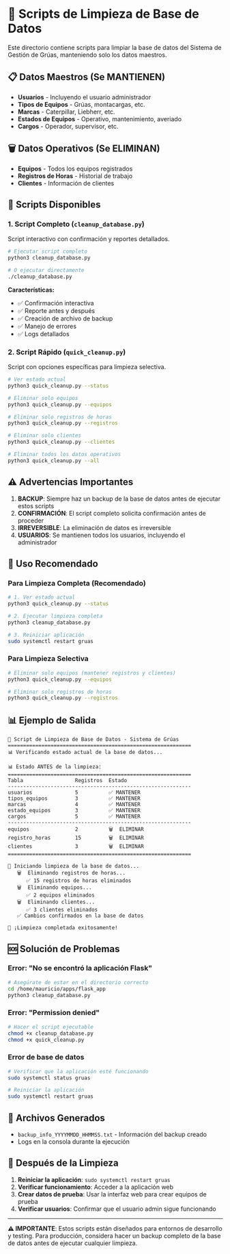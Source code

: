 # 🧹 Scripts de Limpieza de Base de Datos

Este directorio contiene scripts para limpiar la base de datos del Sistema de Gestión de Grúas, manteniendo solo los datos maestros.

## 📋 Datos Maestros (Se MANTIENEN)
- **Usuarios** - Incluyendo el usuario administrador
- **Tipos de Equipos** - Grúas, montacargas, etc.
- **Marcas** - Caterpillar, Liebherr, etc.
- **Estados de Equipos** - Operativo, mantenimiento, averiado
- **Cargos** - Operador, supervisor, etc.

## 🗑️ Datos Operativos (Se ELIMINAN)
- **Equipos** - Todos los equipos registrados
- **Registros de Horas** - Historial de trabajo
- **Clientes** - Información de clientes

## 🚀 Scripts Disponibles

### 1. Script Completo (`cleanup_database.py`)
Script interactivo con confirmación y reportes detallados.

```bash
# Ejecutar script completo
python3 cleanup_database.py

# O ejecutar directamente
./cleanup_database.py
```

**Características:**
- ✅ Confirmación interactiva
- ✅ Reporte antes y después
- ✅ Creación de archivo de backup
- ✅ Manejo de errores
- ✅ Logs detallados

### 2. Script Rápido (`quick_cleanup.py`)
Script con opciones específicas para limpieza selectiva.

```bash
# Ver estado actual
python3 quick_cleanup.py --status

# Eliminar solo equipos
python3 quick_cleanup.py --equipos

# Eliminar solo registros de horas
python3 quick_cleanup.py --registros

# Eliminar solo clientes
python3 quick_cleanup.py --clientes

# Eliminar todos los datos operativos
python3 quick_cleanup.py --all
```

## ⚠️ Advertencias Importantes

1. **BACKUP**: Siempre haz un backup de la base de datos antes de ejecutar estos scripts
2. **CONFIRMACIÓN**: El script completo solicita confirmación antes de proceder
3. **IRREVERSIBLE**: La eliminación de datos es irreversible
4. **USUARIOS**: Se mantienen todos los usuarios, incluyendo el administrador

## 🔧 Uso Recomendado

### Para Limpieza Completa (Recomendado)
```bash
# 1. Ver estado actual
python3 quick_cleanup.py --status

# 2. Ejecutar limpieza completa
python3 cleanup_database.py

# 3. Reiniciar aplicación
sudo systemctl restart gruas
```

### Para Limpieza Selectiva
```bash
# Eliminar solo equipos (mantener registros y clientes)
python3 quick_cleanup.py --equipos

# Eliminar solo registros de horas
python3 quick_cleanup.py --registros
```

## 📊 Ejemplo de Salida

```
🔧 Script de Limpieza de Base de Datos - Sistema de Grúas
============================================================
📊 Verificando estado actual de la base de datos...

📊 Estado ANTES de la limpieza:
============================================================
Tabla                 Registros  Estado         
------------------------------------------------------------
usuarios              5          ✅ MANTENER    
tipos_equipos         3          ✅ MANTENER    
marcas                4          ✅ MANTENER    
estado_equipos        3          ✅ MANTENER    
cargos                5          ✅ MANTENER    
------------------------------------------------------------
equipos               2          🗑️  ELIMINAR   
registro_horas        15         🗑️  ELIMINAR   
clientes              3          🗑️  ELIMINAR   
============================================================

🧹 Iniciando limpieza de la base de datos...
   🗑️  Eliminando registros de horas...
      ✅ 15 registros de horas eliminados
   🗑️  Eliminando equipos...
      ✅ 2 equipos eliminados
   🗑️  Eliminando clientes...
      ✅ 3 clientes eliminados
   ✅ Cambios confirmados en la base de datos

🎉 ¡Limpieza completada exitosamente!
```

## 🆘 Solución de Problemas

### Error: "No se encontró la aplicación Flask"
```bash
# Asegúrate de estar en el directorio correcto
cd /home/mauricio/apps/flask_app
python3 cleanup_database.py
```

### Error: "Permission denied"
```bash
# Hacer el script ejecutable
chmod +x cleanup_database.py
chmod +x quick_cleanup.py
```

### Error de base de datos
```bash
# Verificar que la aplicación esté funcionando
sudo systemctl status gruas

# Reiniciar la aplicación
sudo systemctl restart gruas
```

## 📁 Archivos Generados

- `backup_info_YYYYMMDD_HHMMSS.txt` - Información del backup creado
- Logs en la consola durante la ejecución

## 🔄 Después de la Limpieza

1. **Reiniciar la aplicación**: `sudo systemctl restart gruas`
2. **Verificar funcionamiento**: Acceder a la aplicación web
3. **Crear datos de prueba**: Usar la interfaz web para crear equipos de prueba
4. **Verificar usuarios**: Confirmar que el usuario admin sigue funcionando

---

**⚠️ IMPORTANTE**: Estos scripts están diseñados para entornos de desarrollo y testing. Para producción, considera hacer un backup completo de la base de datos antes de ejecutar cualquier limpieza.

